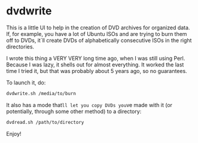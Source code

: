 dvdwrite
========

This is a little UI to help in the creation of DVD archives for organized data. If, for example, you have a lot of Ubuntu ISOs and are trying to burn them off to DVDs, it`ll create DVDs of alphabetically consecutive ISOs in the right directories.

I wrote this thing a VERY VERY long time ago, when I was still using Perl. Because I was lazy, it shells out for almost everything. It worked the last time I tried it, but that was probably about 5 years ago, so no guarantees.

To launch it, do:

```bash
dvdwrite.sh /media/to/burn
```

It also has a mode that`ll let you copy DVDs you`ve made with it (or potentially, through some other method) to a directory:

```bash
dvdread.sh /path/to/directory
```

Enjoy!
